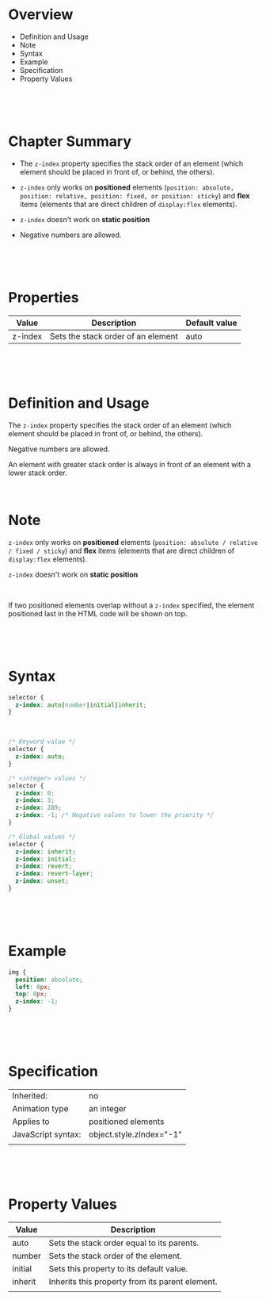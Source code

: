 # Overview

- Definition and Usage
- Note
- Syntax
- Example
- Specification
- Property Values

&nbsp;

&nbsp;

# Chapter Summary

- The `z-index` property specifies the stack order of an element (which element should be placed in front of, or behind, the others).

- `z-index` only works on **positioned** elements (`position: absolute, position: relative, position: fixed, or position: sticky`) and **flex** items (elements that are direct children of `display:flex` elements).

- `z-index` doesn't work on **static position**

- Negative numbers are allowed.

&nbsp;

&nbsp;

# Properties

| Value   | Description                        | Default value |
| ------- | ---------------------------------- | ------------- |
| z-index | Sets the stack order of an element | auto          |

&nbsp;

&nbsp;

# Definition and Usage

The `z-index` property specifies the stack order of an element (which element should be placed in front of, or behind, the others).

Negative numbers are allowed.

An element with greater stack order is always in front of an element with a lower stack order.

&nbsp;

# Note

`z-index` only works on **positioned** elements (`position: absolute / relative / fixed / sticky`) and **flex** items (elements that are direct children of `display:flex` elements).

`z-index` doesn't work on **static position**

&nbsp;

If two positioned elements overlap without a `z-index` specified, the element positioned last in the HTML code will be shown on top.

&nbsp;

&nbsp;

# Syntax

```css
selector {
  z-index: auto|number|initial|inherit;
}
```

&nbsp;

```css
/* Keyword value */
selector {
  z-index: auto;
}

/* <integer> values */
selector {
  z-index: 0;
  z-index: 3;
  z-index: 289;
  z-index: -1; /* Negative values to lower the priority */
}

/* Global values */
selector {
  z-index: inherit;
  z-index: initial;
  z-index: revert;
  z-index: revert-layer;
  z-index: unset;
}
```

&nbsp;

&nbsp;

# Example

```css
img {
  position: absolute;
  left: 0px;
  top: 0px;
  z-index: -1;
}
```

&nbsp;

&nbsp;

# Specification

|                    |                          |
| ------------------ | ------------------------ |
| Inherited:         | no                       |
| Animation type     | an integer               |
| Applies to         | positioned elements      |
| JavaScript syntax: | object.style.zIndex="-1" |
|                    |                          |

&nbsp;

&nbsp;

# Property Values

| Value   | Description                                     |
| ------- | ----------------------------------------------- |
| auto    | Sets the stack order equal to its parents.      |
| number  | Sets the stack order of the element.            |
| initial | Sets this property to its default value.        |
| inherit | Inherits this property from its parent element. |
|         |                                                 |

&nbsp;

&nbsp;
